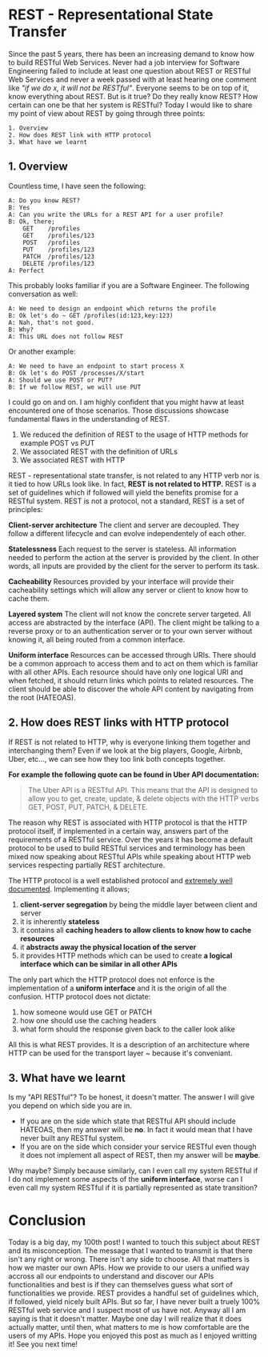# REST - Representational State Transfer

Since the past 5 years, there has been an increasing demand to know how to build RESTful Web Services. Never had a job interview for Software Engineering failed to include at least one question about REST or RESTful Web Services and never a week passed with at least hearing one comment like _"if we do x, it will not be RESTful"_. Everyone seems to be on top of it, know everything about REST. 
But is it true? Do they really know REST? How certain can one be that her system is RESTful? 
Today I would like to share my point of view about REST by going through three points:

```
1. Overview
2. How does REST link with HTTP protocol
3. What have we learnt
```

## 1. Overview

Countless time, I have seen the following:

```
A: Do you know REST?
B: Yes
A: Can you write the URLs for a REST API for a user profile?
B: Ok, there;
    GET    /profiles
    GET    /profiles/123
    POST   /profiles
    PUT    /profiles/123
    PATCH  /profiles/123
    DELETE /profiles/123
A: Perfect
```

This probably looks familiar if you are a Software Engineer. The following conversation as well:

```
A: We need to design an endpoint which returns the profile
B: Ok let's do ~ GET /profiles(id:123,key:123)
A: Nah, that's not good.
B: Why?
A: This URL does not follow REST
```

Or another example:

```
A: We need to have an endpoint to start process X
B: Ok let's do POST /processes/X/start
A: Should we use POST or PUT?
B: If we follow REST, we will use PUT
```

I could go on and on. I am highly confident that you might havw at least encountered one of those scenarios. Those discussions showcase fundamental flaws in the understanding of REST.

1. We reduced the definition of REST to the usage of HTTP methods for example POST vs PUT
2. We associated REST with the definition of URLs
3. We associated REST with HTTP

REST - representational state transfer, is not related to any HTTP verb nor is it tied to how URLs look like. In fact, __REST is not related to HTTP.__
REST is a set of guidelines which if followed will yield the benefits promise for a RESTful system. REST is not a protocol, not a standard, REST is a set of principles:

__Client-server architecture__
The client and server are decoupled. They follow a different lifecycle and can evolve independentely of each other.

__Statelessness__
Each request to the server is stateless. All information needed to perform the action at the server is provided by the client. In other words, all inputs are provided by the client for the server to perform its task.

__Cacheability__
Resources provided by your interface will provide their cacheability settings which will allow any server or client to know how to cache them.

__Layered system__
The client will not know the concrete server targeted. All access are abstracted by the interface (API). The client might be talking to a reverse proxy or to an authentication server or to your own server without knowing it, all being routed from a common interface.

__Uniform interface__
Resources can be accessed through URIs. There should be a common approach to access them and to act on them which is familiar with all other APIs. Each resource should have only one logical URI and when fetched, it should return links which points to related resources.
The client should be able to discover the whole API content by navigating from the root (HATEOAS). 

## 2. How does REST links with HTTP protocol

If REST is not related to HTTP, why is everyone linking them together and interchanging them? 
Even if we look at the big players, Google, Airbnb, Uber, etc..., we can see how they too link both concepts together. 

__For example the following quote can be found in Uber API documentation:__
> The Uber API is a RESTful API. This means that the API is designed to allow you to get, create, update, & delete objects with the HTTP verbs GET, POST, PUT, PATCH, & DELETE.

The reason why REST is associated with HTTP protocol is that the HTTP protocol itself, if implemented in a certain way, answers part of the requirements of a RESTful service. Over the years it has become a default protocol to be used to build RESTful services and terminology has been mixed now speaking about RESTful APIs while speaking about HTTP web services respecting partially REST architecture.

The HTTP protocol is a well established protocol and [extremely well documented](https://developer.mozilla.org/en-US/docs/Web/HTTP). Implementing it allows;
1. __client-server segregation__ by being the middle layer between client and server
2. it is inherently __stateless__
3. it contains all __caching headers to allow clients to know how to cache resources__
4. it __abstracts away the physical location of the server__
5. it provides HTTP methods which can be used to create __a logical interface which can be similar in all other APIs__

The only part which the HTTP protocol does not enforce is the implementation of a __uniform interface__ and it is the origin of all the confusion. HTTP protocol does not dictate:
1. how someone would use GET or PATCH
2. how one should use the caching headers
3. what form should the response given back to the caller look alike

All this is what REST provides. It is a description of an architecture where HTTP can be used for the transport layer ~ because it's conveniant.

## 3. What have we learnt

Is my "API RESTful"? 
To be honest, it doesn't matter. 
The answer I will give you depend on which side you are in. 

- If you are on the side which state that RESTful API should include HATEOAS, then my answer will be __no__.  In fact it would mean that I have never built any RESTful system.
- If you are on the side which consider your service RESTful even though it does not implement all aspect of REST, then my answer will be __maybe__. 

Why maybe? Simply because similarly, can I even call my system RESTful if I do not implement some aspects of the __uniform interface__, worse can I even call my system RESTful if it is partially represented as state transition?



# Conclusion

Today is a big day, my 100th post! I wanted to touch this subject about REST and its misconception. The message that I wanted to transmit is that there isn't any right or wrong. There isn't any side to choose. All that matters is how we master our own APIs. 
How we provide to our users a unified way accross all our endpoints to understand and discover our APIs functionalities and best is if they can themselves guess what sort of functionalities we provide. 
REST provides a handful set of guidelines which, if followed, yield nicely built APIs. 
But so far, I have never built a truely 100% RESTful web service and I suspect most of us have not. Anyway all I am saying is that it doesn't matter. Maybe one day I will realize that it does actually matter, until then, what matters to me is how comfortable are the users of my APIs. Hope you enjoyed this post as much as I enjoyed writting it! See you next time!
